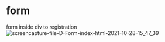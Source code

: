 # form
form inside div to registration
![screencapture-file-D-Form-index-html-2021-10-28-15_47_39](https://user-images.githubusercontent.com/91652722/139237229-0a47dca0-0cba-43b9-82b8-77c284cf2888.png)
